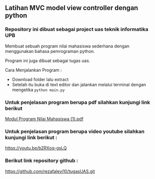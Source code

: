 ## Latihan MVC model view controller dengan python

### Repository ini dibuat sebagai project uas teknik informatika UPB
Membuat sebuah program  nilai mahasiswa sederhana dengan menggunakan bahasa pemrograman python.

Program ini juga dibuat sebagai tugas uas.

Cara Menjalankan Program :

- Download folder lalu extract
- Setelah itu buka di text editor dan jalankan melalui terminal dengan mengetika `python main.py`

### Untuk penjelasan program berupa pdf silahkan kunjungi link berikut 

[Modul Program Nilai Mahasiswa (1).pdf](https://github.com/rezafalevi10/tugasUAS/files/10362230/Modul.Program.Nilai.Mahasiswa.1.pdf)

### Untuk penjelasan program berupa video youtube silahkan kunjungi link berikut :

https://youtu.be/b2RXoq-gsLQ

### Berikut link repository github :

https://github.com/rezafalevi10/tugasUAS.git

